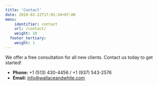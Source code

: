 ```yaml
---
title: 'Contact'
date: 2018-02-22T17:01:34+07:00
menu:
    identifier: contact
    url: /contact/
    weight: 10
  footer_tertiary:
    weight: 1
---
```


We offer a free consultation for all new clients. Contact us today to get started!

- **Phone:** +1 (513) 430-4456 / +1 (937) 543-2576
- **Email:** [info@wallaceandwhite.com](mailto:info@wallaceandwhite.com)
